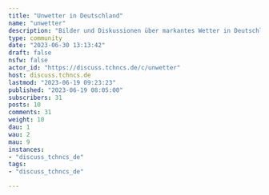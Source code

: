 ```yaml
---
title: "Unwetter in Deutschland" 
name: "unwetter"
description: "Bilder und Diskussionen über markantes Wetter in Deutschland"
type: community
date: "2023-06-30 13:13:42"
draft: false
nsfw: false
actor_id: "https://discuss.tchncs.de/c/unwetter"
host: discuss.tchncs.de
lastmod: "2023-06-19 09:23:23"
published: "2023-06-19 08:05:00"
subscribers: 31
posts: 10
comments: 31
weight: 10
dau: 1
wau: 2
mau: 9
instances:
- "discuss_tchncs_de"
tags: 
- "discuss_tchncs_de"

---
```

